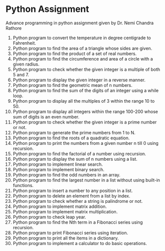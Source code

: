 # Python Assignment
Advance programming in python assignment given by Dr. Nemi Chandra Rathore
1. Python program to convert the temperature in degree centigrade to Fahrenheit. 
2. Python program to find the area of a triangle whose sides are given. 
3. Python program to find the product of a set of real numbers. 
4. Python program to find the circumference and area of a circle with a given radius. 
5. Python program to check whether the given integer is a multiple of both 5 and 7. 
6. Python program to display the given integer in a reverse manner. 
7. Python program to find the geometric mean of n numbers. 
8. Python program to find the sum of the digits of an integer using a while loop. 
9. Python program to display all the multiples of 3 within the range 10 to 50. 
10. Python program to display all integers within the range 100-200 whose sum of digits is an even number. 
11. Python program to check whether the given integer is a prime number or not. 
12. Python program to generate the prime numbers from 1 to N. 
13. Python program to find the roots of a quadratic equation. 
14. Python program to print the numbers from a given number n till 0 using recursion. 
15. Python program to find the factorial of a number using recursion. 
16. Python program to display the sum of n numbers using a list. 
17. Python program to implement linear search. 
18. Python program to implement binary search.
19. Python program to find the odd numbers in an array. 
20. Python program to find the largest number in a list without using built-in functions. 
21. Python program to insert a number to any position in a list. 
22. Python program to delete an element from a list by index. 
23. Python program to check whether a string is palindrome or not. 
24. Python program to implement matrix addition. 
25. Python program to implement matrix multiplication. 
26. Python program to check leap year. 
27. Python program to find the Nth term in a Fibonacci series using recursion. 
28. Python program to print Fibonacci series using iteration. 
29. Python program to print all the items in a dictionary. 
30. Python program to implement a calculator to do basic operations.
